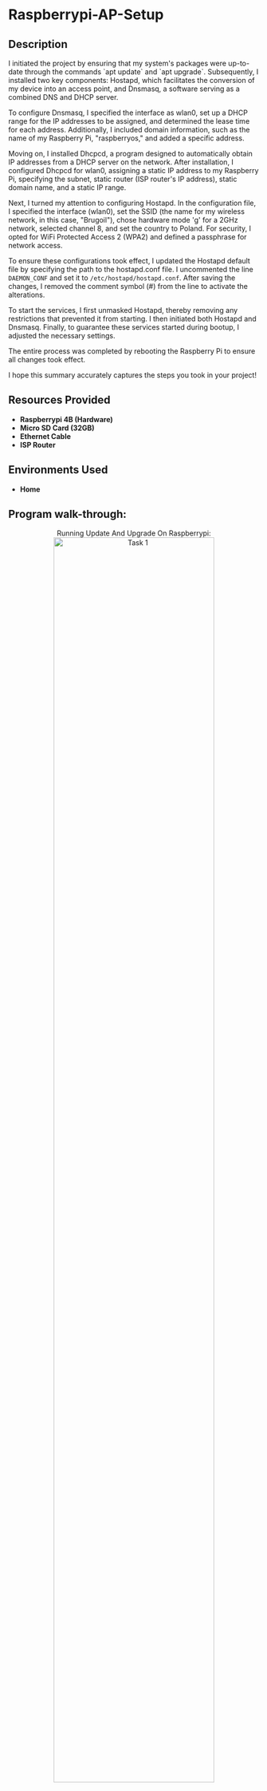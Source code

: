 <h1>Raspberrypi-AP-Setup</h1>
<h2>Description</h2>
I initiated the project by ensuring that my system's packages were up-to-date through the commands `apt update` and `apt upgrade`. Subsequently, I installed two key components: Hostapd, which facilitates the conversion of my device into an access point, and Dnsmasq, a software serving as a combined DNS and DHCP server.

To configure Dnsmasq, I specified the interface as wlan0, set up a DHCP range for the IP addresses to be assigned, and determined the lease time for each address. Additionally, I included domain information, such as the name of my Raspberry Pi, "raspberryos," and added a specific address.

Moving on, I installed Dhcpcd, a program designed to automatically obtain IP addresses from a DHCP server on the network. After installation, I configured Dhcpcd for wlan0, assigning a static IP address to my Raspberry Pi, specifying the subnet, static router (ISP router's IP address), static domain name, and a static IP range.

Next, I turned my attention to configuring Hostapd. In the configuration file, I specified the interface (wlan0), set the SSID (the name for my wireless network, in this case, "Brugoil"), chose hardware mode 'g' for a 2GHz network, selected channel 8, and set the country to Poland. For security, I opted for WiFi Protected Access 2 (WPA2) and defined a passphrase for network access.

To ensure these configurations took effect, I updated the Hostapd default file by specifying the path to the hostapd.conf file. I uncommented the line `DAEMON_CONF` and set it to `/etc/hostapd/hostapd.conf`. After saving the changes, I removed the comment symbol (#) from the line to activate the alterations.

To start the services, I first unmasked Hostapd, thereby removing any restrictions that prevented it from starting. I then initiated both Hostapd and Dnsmasq. Finally, to guarantee these services started during bootup, I adjusted the necessary settings.

The entire process was completed by rebooting the Raspberry Pi to ensure all changes took effect.

I hope this summary accurately captures the steps you took in your project! 


<h2>Resources Provided</h2>

- <b>Raspberrypi 4B (Hardware)</b> 
- <b>Micro SD Card (32GB)</b>
- <b>Ethernet Cable</b>
- <b>ISP Router</b>

<h2>Environments Used </h2>

- <b>Home </b>

<h2>Program walk-through:</h2>

<p align="center">
Running Update And Upgrade On Raspberrypi: <br/>
<img src="https://i.imgur.com/6PBOt3w.png?1" height="80%" width="80%" alt="Task 1"/>
<br />
<br />
Installing Hostapd And Dnsmasq:  <br/>
<img src="https://i.imgur.com/foZLTTV.png?1" height="80%" width="80%" alt="Task 2"/>
<br />
<br />
Configure Dnsmasq: <br/>
<img src="https://i.imgur.com/QMvnlxD.png?1" height="80%" width="80%" alt="Task 3"/>
<br /><img src="https://i.imgur.com/7anwbNH.png?1" height="80%" width="80%" alt="Task 3"/>
<br />
Install Dhcpcd And Configure Static Ip for Wlan:  <br/>
<img src="https://i.imgur.com/drdnU2L.png?1" height="80%" width="80%" alt="Task 4"/>
<br /><img src="https://i.imgur.com/RzuJKXd.png?1" height="80%" width="80%" alt="Task 4"/>
<br />
<br />
Configure Hostapd:  <br/>
<img src="https://i.imgur.com/DnlKKCq.png?1" height="80%" width="80%" alt="Task 5"/>
<br /><img src="https://i.imgur.com/Lt0Oefi.png?1" height="80%" width="80%" alt="Task 5"/>
<br />
Update Hostapd Default File:  <br/>
<img src="https://i.imgur.com/K8QphcY.png?1" height="80%" width="80%" alt="Task 6"/>
<br /><img src="https://i.imgur.com/0tl6iBr.png?1" height="80%" width="80%" alt="Task 6"/>
<br />
Start Services: <img src="https://i.imgur.com/KS69HDn.png?1" height="80%" width="80%" alt="Task 7"/>
<br /><img src="https://i.imgur.com/KS69HDn.png?1" height="80%" width="80%" alt="Task 7"/>
Make Services Start Whenever you boot system: <img src="https://i.imgur.com/tt8x9ax.png?1" height="80%" width="80%" alt="Task 7"/><br />
Reboot Your Raspberrypi: <img src="https://i.imgur.com/VGNreAC.png?1" height="80%" width="80%" alt="Task 7"/> <br />
SSID Confirmation: <img src="https://i.imgur.com/j7jiIxH.png?1" height="80%" width="80%" alt="Task 7"/> <br />
  
</p>
